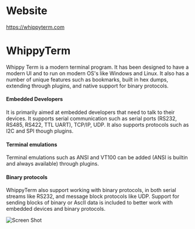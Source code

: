 # Website
https://whippyterm.com

# WhippyTerm
Whippy Term is a modern terminal program.  It has been designed to have
a modern UI and to run on modern OS's like Windows and Linux.  It also
has a number of unique features such as bookmarks, built in hex dumps,
extending through plugins, and native support for binary protocols.

#### Embedded Developers
It is primarily aimed at embedded developers that need to talk to their
devices. It supports serial communication such as serial ports
(RS232, RS485, RS422, TTL UART), TCP/IP, UDP. It also supports
protocols such as I2C and SPI though plugins.

#### Terminal emulations
Terminal emulations such as ANSI and VT100 can be added (ANSI is builtin
and always available) through plugins.

#### Binary protocols
WhippyTerm also support working with binary protocols, in both
serial streams like RS232, and message block protocols like UDP.
Support for sending blocks of binary or AscII data is included to
better work with embedded devices and binary protocols.

![Screen Shot](https://github.com/TheBeef/WhippyTerm/blob/main/Graphics/ScreenShot.gif?raw=true)
